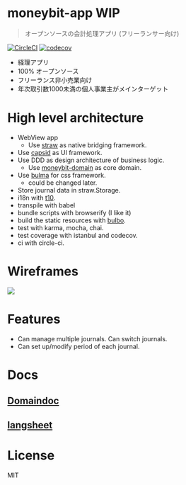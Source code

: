 # moneybit-app WIP

> オープンソースの会計処理アプリ (フリーランサー向け)

[![CircleCI](https://circleci.com/gh/kt3k/moneybit-app.svg?style=svg)](https://circleci.com/gh/kt3k/moneybit-app)
[![codecov](https://codecov.io/gh/kt3k/moneybit-app/branch/master/graph/badge.svg)](https://codecov.io/gh/kt3k/moneybit-app)


- 経理アプリ
- 100% オープンソース
- フリーランス非小売業向け
- 年次取引数1000未満の個人事業主がメインターゲット

# High level architecture

- WebView app
  - Use [straw][straw] as native bridging framework.
- Use [capsid][capsid] as UI framework.
- Use DDD as design architecture of business logic.
  - Use [moneybit-domain][moneybit-domain] as core domain.
- Use [bulma][bulma.io] for css framework.
  - could be changed later.
- Store journal data in straw.Storage.
- i18n with [t10][t10].
- transpile with babel
- bundle scripts with browserify (I like it)
- build the static resources with [bulbo][bulbo].
- test with karma, mocha, chai.
- test coverage with istanbul and codecov.
- ci with circle-ci.

# Wireframes

![](https://kt3k.github.io/moneybit-app/design/ss.png)

# Features

- Can manage multiple journals. Can switch journals.
- Can set up/modify period of each journal.

# Docs

## [Domaindoc](https://kt3k.github.io/moneybit-app/domaindoc/)

## [langsheet](https://kt3k.github.io/moneybit-app/langsheet/)

# License

MIT

[straw]: https://github.com/strawjs
[capsid]: https://github.com/capsidjs/capsid
[moneybit-domain]: https://github.com/kt3k/moneybit
[bulma.io]: https://bulma.io
[bulbo]: https://npm.im/bulbo
[t10]: https://npm.im/t10
